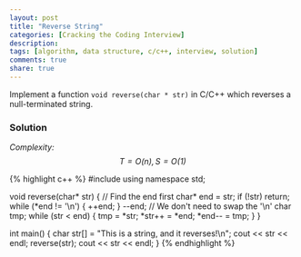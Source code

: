 ```yaml
---
layout: post
title: "Reverse String"
categories: [Cracking the Coding Interview]
description:
tags: [algorithm, data structure, c/c++, interview, solution]
comments: true
share: true
---
```

Implement a function `void reverse(char * str)` in C/C++ which reverses a null-terminated string.

### Solution
_Complexity: $$T = O(n), S = O(1)$$_

{% highlight c++ %}
#include <iostream>
using namespace std;

void reverse(char* str) {
  // Find the end first
  char* end = str;
  if (!str) return;
  while (*end != '\n') {
    ++end;
  }
  --end;  // We don't need to swap the '\n'
  char tmp;
  while (str < end) {
    tmp = *str;
    *str++ = *end;
    *end-- = tmp;
  }
}

int main() {
  char str[] = "This is a string, and it reverses!\n";
  cout << str << endl;
  reverse(str);
  cout << str << endl;
}
{% endhighlight %}
